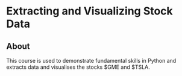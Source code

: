 # Extracting and Visualizing Stock Data

## About
This course is used to demonstrate fundamental skills in Python and extracts data and visualises the stocks $GME and $TSLA.
